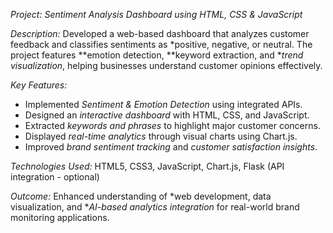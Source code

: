 *Project: Sentiment Analysis Dashboard using HTML, CSS & JavaScript*

*Description:*
Developed a web-based dashboard that analyzes customer feedback and classifies sentiments as *positive, negative, or neutral. The project features **emotion detection, **keyword extraction, and **trend visualization*, helping businesses understand customer opinions effectively.

*Key Features:*

* Implemented *Sentiment & Emotion Detection* using integrated APIs.
* Designed an *interactive dashboard* with HTML, CSS, and JavaScript.
* Extracted *keywords and phrases* to highlight major customer concerns.
* Displayed *real-time analytics* through visual charts using Chart.js.
* Improved *brand sentiment tracking* and *customer satisfaction insights*.

*Technologies Used:*
HTML5, CSS3, JavaScript, Chart.js, Flask (API integration - optional)

*Outcome:*
Enhanced understanding of *web development, data visualization, and **AI-based analytics integration* for real-world brand monitoring applications.
